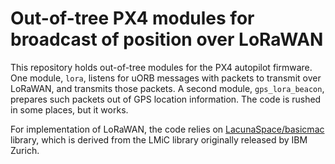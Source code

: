 # Out-of-tree PX4 modules for broadcast of position over LoRaWAN

This repository holds out-of-tree modules for the PX4 autopilot firmware. One module, `lora`, listens for uORB messages with packets to transmit over LoRaWAN, and transmits those packets. A second module, `gps_lora_beacon`, prepares such packets out of GPS location information. The code is rushed in some places, but it works.

For implementation of LoRaWAN, the code relies on [LacunaSpace/basicmac](https://github.com/LacunaSpace/basicmac) library, which is derived from the LMiC library originally released by IBM Zurich.
